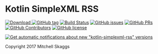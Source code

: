 # Kotlin SimpleXML RSS

 [![Download](https://api.bintray.com/packages/magneticflux/kotlin-simplexml-rss/kotlin-simplexml-rss/images/download.svg) ](https://bintray.com/magneticflux/kotlin-simplexml-rss/kotlin-simplexml-rss/_latestVersion)
 [![GitHub tag](https://img.shields.io/github/tag/magneticflux-/kotlin-simplexml-rss.svg)](https://github.com/magneticflux-/kotlin-simplexml-rss/tags) 
[![Build Status](https://travis-ci.org/magneticflux-/kotlin-simplexml-rss.svg?branch=master)](https://travis-ci.org/magneticflux-/kotlin-simplexml-rss) 
[![GitHub issues](https://img.shields.io/github/issues/magneticflux-/kotlin-simplexml-rss.svg)](https://github.com/magneticflux-/kotlin-simplexml-rss/issues) 
[![GitHub PRs](https://img.shields.io/github/issues-pr/magneticflux-/kotlin-simplexml-rss.svg)](https://github.com/magneticflux-/kotlin-simplexml-rss/pulls) 
[![GitHub Contributors](https://img.shields.io/github/contributors/magneticflux-/kotlin-simplexml-rss.svg)](https://github.com/magneticflux-/kotlin-simplexml-rss/graphs/contributors) 
[![GitHub license](https://img.shields.io/github/license/magneticflux-/kotlin-simplexml-rss.svg)](https://github.com/magneticflux-/kotlin-simplexml-rss/blob/master/LICENSE) 

[![Get automatic notifications about new "kotlin-simplexml-rss" versions](https://www.bintray.com/docs/images/bintray_badge_color.png)](https://bintray.com/magneticflux/kotlin-simplexml-rss/kotlin-simplexml-rss?source=watch)

Copyright 2017 Mitchell Skaggs
